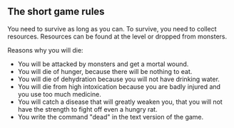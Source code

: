 ## The short game rules

You need to survive as long as you can. To survive, you need to collect resources. Resources can be found at the level or dropped from monsters.

Reasons why you will die:
- You will be attacked by monsters and get a mortal wound.
- You will die of hunger, because there will be nothing to eat.
- You will die of dehydration because you will not have drinking water.
- You will die from high intoxication because you are badly injured and you use too much medicine.
- You will catch a disease that will greatly weaken you, that you will not have the strength to fight off even a hungry rat.
- You write the command "dead" in the text version of the game.
